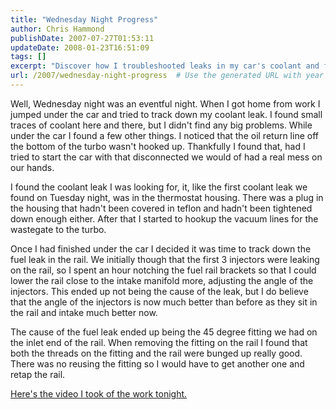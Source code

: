 ```yaml
---
title: "Wednesday Night Progress"
author: Chris Hammond
publishDate: 2007-07-27T01:53:11
updateDate: 2008-01-23T16:51:09
tags: []
excerpt: "Discover how I troubleshooted leaks in my car's coolant and fuel system. Watch as I tackle repairs and adjustments to keep my car running smoothly."
url: /2007/wednesday-night-progress  # Use the generated URL with year
---
```

<p>Well, Wednesday night was an eventful night. When I got home from work I  jumped under the car and tried to track down my coolant leak. I found small  traces of coolant here and there, but I didn't find any big problems. While  under the car I found a few other things. I noticed that the oil return line off  the bottom of the turbo wasn't hooked up. Thankfully I found that, had I tried  to start the car with that disconnected we would of had a real mess on our  hands.</p> <p>I found the coolant leak I was looking for, it, like the first coolant leak  we found on Tuesday night, was in the thermostat housing. There was a plug in  the housing that hadn't been covered in teflon and hadn't been tightened down  enough either. After that I started to hookup the vacuum lines for the wastegate  to the turbo.</p> <p>Once I had finished under the car I decided it was time to track down the  fuel leak in the rail. We initially though that the first 3 injectors were  leaking on the rail, so I spent an hour notching the fuel rail brackets so that  I could lower the rail close to the intake manifold more, adjusting the angle of  the injectors. This ended up not being the cause of the leak, but I do believe  that the angle of the injectors is now much better than before as they sit in  the rail and intake much better now.</p> <p>The cause of the fuel leak ended up being the 45 degree fitting we had on the  inlet end of the rail. When removing the fitting on the rail I found that both  the threads on the fitting and the rail were bunged up really good. There was no  reusing the fitting so I would have to get another one and retap the rail.</p> <p><a href="https://www.project240z.com/DesktopModules/EngagePublish/itemlink.aspx?itemId=28">Here's the video I took of the work tonight.</a></p>

